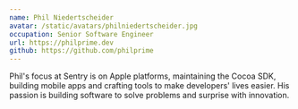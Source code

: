 ```yaml
---
name: Phil Niedertscheider
avatar: /static/avatars/philniedertscheider.jpg
occupation: Senior Software Engineer
url: https://philprime.dev
github: https://github.com/philprime
---
```


Phil's focus at Sentry is on Apple platforms, maintaining the Cocoa SDK, building mobile apps and crafting tools to make developers' lives easier.
His passion is building software to solve problems and surprise with innovation.
